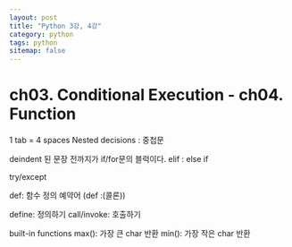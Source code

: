 ```yaml
---
layout: post
title: "Python 3강, 4강"
category: python
tags: python
sitemap: false
---
```

# ch03. Conditional Execution - ch04. Function

1 tab = 4 spaces
Nested decisions : 중첩문

deindent 된 문장 전까지가 if/for문의 블럭이다.
elif : else if

try/except

def: 함수 정의 예약어 (def :(콜론))

define: 정의하기
call/invoke: 호출하기

built-in functions
max(): 가장 큰 char 반환
min(): 가장 작은 char 반환
